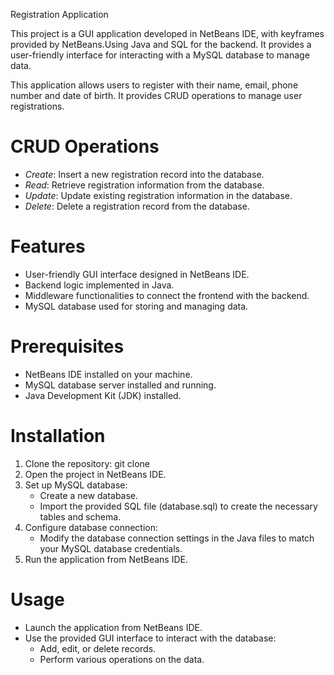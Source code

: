 Registration Application



This project is a GUI application developed in NetBeans IDE, with keyframes provided by NetBeans.Using Java and SQL for the backend. It provides a user-friendly interface for interacting with a MySQL database to manage data.

This application allows users to register with their name, email, phone number and date of birth. It provides CRUD operations to manage user registrations.

# CRUD Operations

- *Create*: Insert a new registration record into the database.
- *Read*: Retrieve registration information from the database.
- *Update*: Update existing registration information in the database.
- *Delete*: Delete a registration record from the database.

# Features
- User-friendly GUI interface designed in NetBeans IDE.
- Backend logic implemented in Java.
- Middleware functionalities to connect the frontend with the backend.
- MySQL database used for storing and managing data.

# Prerequisites
- NetBeans IDE installed on your machine.
- MySQL database server installed and running.
- Java Development Kit (JDK) installed.

# Installation
1. Clone the repository: git clone <repository-url>
2. Open the project in NetBeans IDE.
3. Set up MySQL database:
   - Create a new database.
   - Import the provided SQL file (database.sql) to create the necessary tables and schema.
4. Configure database connection:
   - Modify the database connection settings in the Java files to match your MySQL database credentials.
5. Run the application from NetBeans IDE.

# Usage
- Launch the application from NetBeans IDE.
- Use the provided GUI interface to interact with the database:
  - Add, edit, or delete records.
  - Perform various operations on the data.


